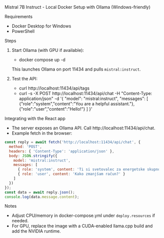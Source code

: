 Mistral 7B Instruct - Local Docker Setup with Ollama (Windows-friendly)

Requirements
- Docker Desktop for Windows
- PowerShell

Steps
1) Start Ollama (with GPU if available):
   - docker compose up -d

   This launches Ollama on port 11434 and pulls `mistral:instruct`.

2) Test the API:
   - curl http://localhost:11434/api/tags
   - curl -s -X POST http://localhost:11434/api/chat -H "Content-Type: application/json" -d '{
       "model": "mistral:instruct",
       "messages": [
         {"role":"system","content":"You are a helpful assistant."},
         {"role":"user","content":"Hello!"}
       ]
     }'

Integrating with the React app
- The server exposes an Ollama API. Call http://localhost:11434/api/chat.
- Example fetch in the browser:

```js
const reply = await fetch('http://localhost:11434/api/chat', {
  method: 'POST',
  headers: { 'Content-Type': 'application/json' },
  body: JSON.stringify({
    model: 'mistral:instruct',
    messages: [
      { role: 'system', content: 'Ti si svetovalec za energetske skupnosti...' },
      { role: 'user', content: 'Kako zmanjšam račun?' }
    ]
  })
});
const data = await reply.json();
console.log(data.message.content);
```

Notes
- Adjust CPU/memory in docker-compose.yml under `deploy.resources` if needed.
- For GPU, replace the image with a CUDA-enabled llama.cpp build and add the NVIDIA runtime.


